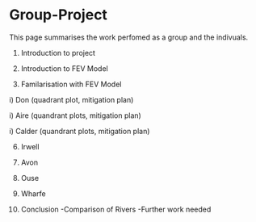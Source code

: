 # Group-Project
This page summarises the work perfomed as a group and the indivuals.

1) Introduction to project

2) Introduction to FEV Model

3) Familarisation with FEV Model

 i) Don (quadrant plot, mitigation plan)

 i) Aire (quandrant plots, mitigation plan)

 i) Calder (quandrant plots, mitigation plan)

6) Irwell

7) Avon

8) Ouse

9) Wharfe

10) Conclusion
-Comparison of Rivers
-Further work needed 





